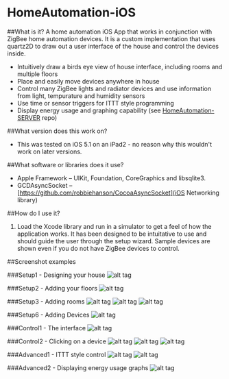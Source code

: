 # HomeAutomation-iOS

##What is it?
A home automation iOS App that works in conjunction with ZigBee home automation devices. It is a custom implementation that uses quartz2D to draw out a user interface of the house and control the devices inside.

 - Intuitively draw a birds eye view of house interface, including rooms and multiple floors
 - Place and easily move devices anywhere in house
 - Control many ZigBee lights and radiator devices and use information from light, tempurature and humidity sensors
 - Use time or sensor triggers for ITTT style programming
 - Display energy usage and graphing capability (see [HomeAutomation-SERVER](https://github.com/rmsmith88/HomeAutomation-SERVER) repo)

##What version does this work on?
 - This was tested on iOS 5.1 on an iPad2 - no reason why this wouldn't work on later versions.

##What software or libraries does it use?
 - Apple Framework – UIKit, Foundation, CoreGraphics and libsqlite3.
 - GCDAsyncSocket – [https://github.com/robbiehanson/CocoaAsyncSocket](iOS Networking library) 

##How do I use it?
 1. Load the Xcode library and run in a simulator to get a feel of how the application works. It has been designed to be intuitative to use and should guide the user through the setup wizard. Sample devices are shown even if you do not have ZigBee devices to control.

##Screenshot examples

###Setup1 - Designing your house
![alt tag](https://raw.githubusercontent.com/rmsmith88/HomeAutomation-iOS/master/img/setup1.PNG)

###Setup2 - Adding your floors
![alt tag](https://raw.githubusercontent.com/rmsmith88/HomeAutomation-iOS/master/img/setup2.PNG)

###Setup3 - Adding rooms
![alt tag](https://raw.githubusercontent.com/rmsmith88/HomeAutomation-iOS/master/img/setup3.PNG)
![alt tag](https://raw.githubusercontent.com/rmsmith88/HomeAutomation-iOS/master/img/setup4.PNG)
![alt tag](https://raw.githubusercontent.com/rmsmith88/HomeAutomation-iOS/master/img/setup5.PNG)

###Setup6 - Adding Devices
![alt tag](https://raw.githubusercontent.com/rmsmith88/HomeAutomation-iOS/master/img/setup6.PNG)

###Control1 - The interface
![alt tag](https://raw.githubusercontent.com/rmsmith88/HomeAutomation-iOS/master/img/control.PNG)

###Control2 - Clicking on a device
![alt tag](https://raw.githubusercontent.com/rmsmith88/HomeAutomation-iOS/master/img/control2.PNG)
![alt tag](https://raw.githubusercontent.com/rmsmith88/HomeAutomation-iOS/master/img/control3.PNG)
![alt tag](https://raw.githubusercontent.com/rmsmith88/HomeAutomation-iOS/master/img/control4.PNG)

###Advanced1 - ITTT style control
![alt tag](https://raw.githubusercontent.com/rmsmith88/HomeAutomation-iOS/master/img/zADV.PNG)
![alt tag](https://raw.githubusercontent.com/rmsmith88/HomeAutomation-iOS/master/img/zADV2.PNG)

###Advanced2 - Displaying energy usage graphs
![alt tag](https://raw.githubusercontent.com/rmsmith88/HomeAutomation-iOS/master/img/zADV3.PNG)


